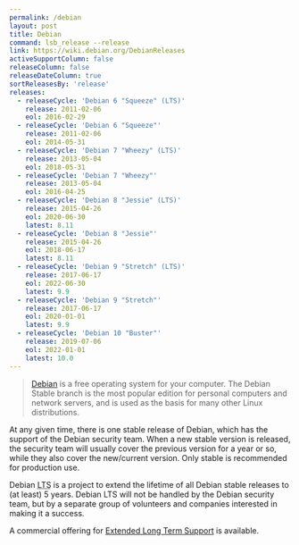 ```yaml
---
permalink: /debian
layout: post
title: Debian
command: lsb_release --release
link: https://wiki.debian.org/DebianReleases
activeSupportColumn: false
releaseColumn: false
releaseDateColumn: true
sortReleasesBy: 'release'
releases:
  - releaseCycle: 'Debian 6 "Squeeze" (LTS)'
    release: 2011-02-06
    eol: 2016-02-29
  - releaseCycle: 'Debian 6 "Squeeze"'
    release: 2011-02-06
    eol: 2014-05-31
  - releaseCycle: 'Debian 7 "Wheezy" (LTS)'
    release: 2013-05-04
    eol: 2018-05-31
  - releaseCycle: 'Debian 7 "Wheezy"'
    release: 2013-05-04
    eol: 2016-04-25
  - releaseCycle: 'Debian 8 "Jessie" (LTS)'
    release: 2015-04-26
    eol: 2020-06-30
    latest: 8.11
  - releaseCycle: 'Debian 8 "Jessie"'
    release: 2015-04-26
    eol: 2018-06-17
    latest: 8.11
  - releaseCycle: 'Debian 9 "Stretch" (LTS)'
    release: 2017-06-17
    eol: 2022-06-30
    latest: 9.9
  - releaseCycle: 'Debian 9 "Stretch"'
    release: 2017-06-17
    eol: 2020-01-01
    latest: 9.9
  - releaseCycle: 'Debian 10 "Buster"'
    release: 2019-07-06
    eol: 2022-01-01
    latest: 10.0
---
```


> [Debian](https://www.debian.org/) is a free operating system for your computer. The Debian Stable branch is the most popular edition for personal computers and network servers, and is used as the basis for many other Linux distributions.

At any given time, there is one stable release of Debian, which has the support of the Debian security team. When a new stable version is released, the security team will usually cover the previous version for a year or so, while they also cover the new/current version. Only stable is recommended for production use.

Debian <abbr title="Long Term Support">LTS</abbr> is a project to extend the lifetime of all Debian stable releases to (at least) 5 years. Debian LTS will not be handled by the Debian security team, but by a separate group of volunteers and companies interested in making it a success.

A commercial offering for [Extended Long Term Support](https://wiki.debian.org/LTS/Extended) is available.
